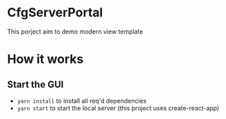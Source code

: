 # CfgServerPortal

This porject aim to demo modern view template

# How it works

## Start the GUI

- `yarn install` to install all req'd dependencies
- `yarn start` to start the local server (this project uses create-react-app)
